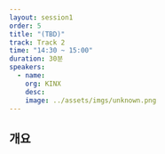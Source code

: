 ```yaml
---
layout: session1
order: 5
title: "(TBD)"
track: Track 2
time: "14:30 ~ 15:00"
duration: 30분
speakers:
  - name: 
    org: KINX
    desc: 
    image: ../assets/imgs/unknown.png
---
```


## 개요
